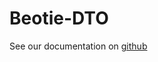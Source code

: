 # Beotie-DTO

See our documentation on [github](https://github.com/Beotie/beotie-psr7-request-dto-bridge/wiki)
